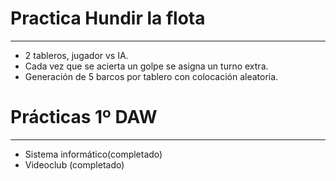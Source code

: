 
# Practica Hundir la flota
------------------------------------------------------------------------------------------------------------------------------------------
- 2 tableros, jugador vs IA.
- Cada vez que se acierta un golpe se asigna un turno extra.
- Generación de 5 barcos por tablero con colocación aleatoria.


# Prácticas 1º DAW
------------------------------------------------------------------------------------------------------------------------------------------
- Sistema informático(completado)
- Videoclub (completado)
